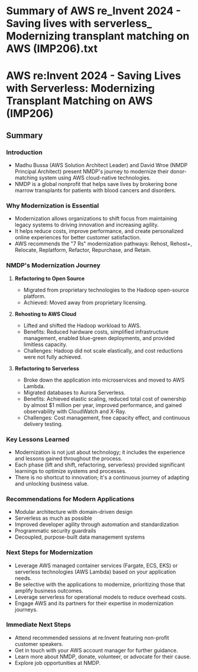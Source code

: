 # Summary of AWS re_Invent 2024 - Saving lives with serverless_ Modernizing transplant matching on AWS (IMP206).txt

# AWS re:Invent 2024 - Saving Lives with Serverless: Modernizing Transplant Matching on AWS (IMP206)

## Summary

### Introduction

- Madhu Bussa (AWS Solution Architect Leader) and David Wroe (NMDP Principal Architect) present NMDP's journey to modernize their donor-matching system using AWS cloud-native technologies.
- NMDP is a global nonprofit that helps save lives by brokering bone marrow transplants for patients with blood cancers and disorders.

### Why Modernization is Essential

- Modernization allows organizations to shift focus from maintaining legacy systems to driving innovation and increasing agility.
- It helps reduce costs, improve performance, and create personalized online experiences for better customer satisfaction.
- AWS recommends the "7 Rs" modernization pathways: Rehost, Rehost+, Relocate, Replatform, Refactor, Repurchase, and Retain.

### NMDP's Modernization Journey

1. **Refactoring to Open Source**
   - Migrated from proprietary technologies to the Hadoop open-source platform.
   - Achieved: Moved away from proprietary licensing.

2. **Rehosting to AWS Cloud**
   - Lifted and shifted the Hadoop workload to AWS.
   - Benefits: Reduced hardware costs, simplified infrastructure management, enabled blue-green deployments, and provided limitless capacity.
   - Challenges: Hadoop did not scale elastically, and cost reductions were not fully achieved.

3. **Refactoring to Serverless**
   - Broke down the application into microservices and moved to AWS Lambda.
   - Migrated databases to Aurora Serverless.
   - Benefits: Achieved elastic scaling, reduced total cost of ownership by almost $1 million per year, improved performance, and gained observability with CloudWatch and X-Ray.
   - Challenges: Cost management, free capacity effect, and continuous delivery testing.

### Key Lessons Learned

- Modernization is not just about technology; it includes the experience and lessons gained throughout the process.
- Each phase (lift and shift, refactoring, serverless) provided significant learnings to optimize systems and processes.
- There is no shortcut to innovation; it's a continuous journey of adapting and unlocking business value.

### Recommendations for Modern Applications

- Modular architecture with domain-driven design
- Serverless as much as possible
- Improved developer agility through automation and standardization
- Programmatic security guardrails
- Decoupled, purpose-built data management systems

### Next Steps for Modernization

- Leverage AWS managed container services (Fargate, ECS, EKS) or serverless technologies (AWS Lambda) based on your application needs.
- Be selective with the applications to modernize, prioritizing those that amplify business outcomes.
- Leverage serverless for operational models to reduce overhead costs.
- Engage AWS and its partners for their expertise in modernization journeys.

### Immediate Next Steps

- Attend recommended sessions at re:Invent featuring non-profit customer speakers.
- Get in touch with your AWS account manager for further guidance.
- Learn more about NMDP, donate, volunteer, or advocate for their cause.
- Explore job opportunities at NMDP.